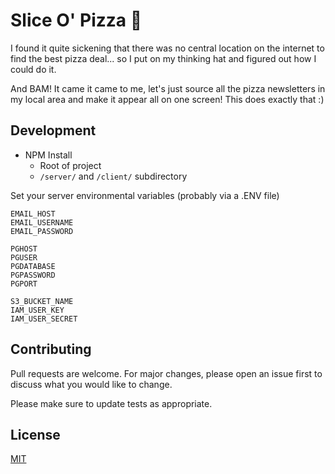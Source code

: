 # Slice O' Pizza 🍕

I found it quite sickening that there was no central location on the internet to find the best pizza deal... so I put on my thinking hat and figured out how I could do it.

And BAM! It came it came to me, let's just source all the pizza newsletters in my local area and make it appear all on one screen! This does exactly that :)

## Development

- NPM Install
    -  Root of project
    - `/server/` and `/client/` subdirectory

Set your server environmental variables (probably via a .ENV file)

```
EMAIL_HOST
EMAIL_USERNAME
EMAIL_PASSWORD

PGHOST
PGUSER
PGDATABASE
PGPASSWORD
PGPORT

S3_BUCKET_NAME
IAM_USER_KEY
IAM_USER_SECRET
```

## Contributing
Pull requests are welcome. For major changes, please open an issue first to discuss what you would like to change.

Please make sure to update tests as appropriate.

## License
[MIT](https://choosealicense.com/licenses/mit/)